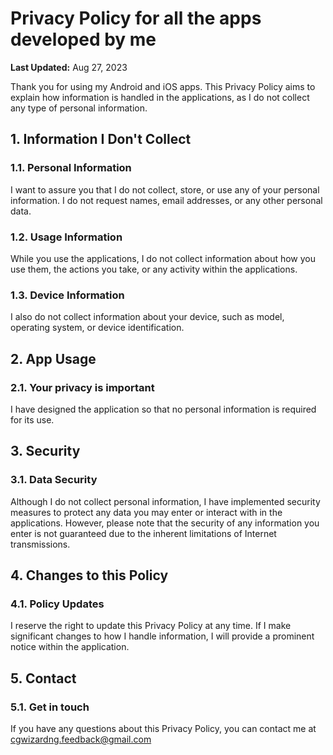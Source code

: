 # Privacy Policy for all the apps developed by me

**Last Updated:** Aug 27, 2023

Thank you for using my Android and iOS apps. This Privacy Policy aims to explain how information is handled in the applications, as I do not collect any type of personal information.

## 1. Information I Don't Collect

### 1.1. Personal Information
I want to assure you that I do not collect, store, or use any of your personal information. I do not request names, email addresses, or any other personal data.

### 1.2. Usage Information
While you use the applications, I do not collect information about how you use them, the actions you take, or any activity within the applications.

### 1.3. Device Information
I also do not collect information about your device, such as model, operating system, or device identification.

## 2. App Usage

### 2.1. Your privacy is important
I have designed the application so that no personal information is required for its use.

## 3. Security

### 3.1. Data Security
Although I do not collect personal information, I have implemented security measures to protect any data you may enter or interact with in the applications. However, please note that the security of any information you enter is not guaranteed due to the inherent limitations of Internet transmissions.

## 4. Changes to this Policy

### 4.1. Policy Updates
I reserve the right to update this Privacy Policy at any time. If I make significant changes to how I handle information, I will provide a prominent notice within the application.

## 5. Contact

### 5.1. Get in touch
If you have any questions about this Privacy Policy, you can contact me at cgwizardng.feedback@gmail.com
